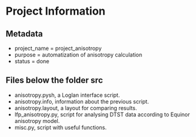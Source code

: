 # Project Information

## Metadata
- project_name = project_anisotropy<br>
- purpose = automatization of anisotropy calculation<br>
- status = done<br>

## Files below the folder src
- anisotropy.pysh, a Loglan interface script.<br>
- anisotropy.info, information about the previous script.<br>
- anisotropy.layout, a layout for comparing results.<br>
- lfp_anisotropy.py, script for analysing DTST data according to Equinor anisotropy model.<br>
- misc.py, script with useful functions.<br>

